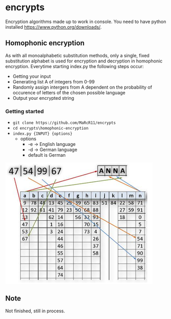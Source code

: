 # encrypts

Encryption algorithms made up to work in console. You need to have python installed https://www.python.org/downloads/.

## Homophonic encryption
As with all monoalphabetic substitution methods, only a single, fixed substitution alphabet is used for encryption and decryption in homophonic encryption.
Everytime starting index.py the following steps occur:
  - Getting your input
  - Generating list A of integers from 0-99
  - Randomly assign intergers from A dependent on the probability of occurence of letters of the chosen possible language
  - Output your encrypted string
### Getting started
  - `git clone https://github.com/MaRcR11/encrypts`
  - `cd encrypts\homophonic-encryption`
  - `index.py {INPUT} {options}`
    - options
      - -e -> English language
      - -d -> German language
      - default is German


![text](img1.PNG)

## Note

Not finished, still in process.
